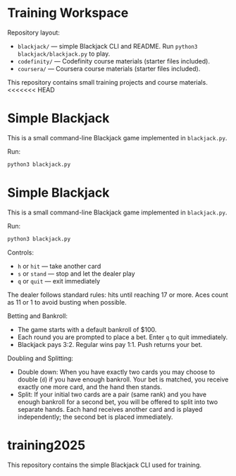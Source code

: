 # Training Workspace

Repository layout:

- `blackjack/` — simple Blackjack CLI and README. Run `python3 blackjack/blackjack.py` to play.
- `codefinity/` — Codefinity course materials (starter files included).
- `coursera/` — Coursera course materials (starter files included).

This repository contains small training projects and course materials.
<<<<<<< HEAD
# Simple Blackjack

This is a small command-line Blackjack game implemented in `blackjack.py`.

Run:

```bash
python3 blackjack.py
```

# Simple Blackjack

This is a small command-line Blackjack game implemented in `blackjack.py`.

Run:

```bash
python3 blackjack.py
```

Controls:

- `h` or `hit` — take another card
- `s` or `stand` — stop and let the dealer play
- `q` or `quit` — exit immediately

The dealer follows standard rules: hits until reaching 17 or more. Aces count as 11 or 1 to avoid busting when possible.

Betting and Bankroll:

- The game starts with a default bankroll of $100.
- Each round you are prompted to place a bet. Enter `q` to quit immediately.
- Blackjack pays 3:2. Regular wins pay 1:1. Push returns your bet.

Doubling and Splitting:

- Double down: When you have exactly two cards you may choose to double (`d`) if you have enough bankroll. Your bet is matched, you receive exactly one more card, and the hand then stands.
- Split: If your initial two cards are a pair (same rank) and you have enough bankroll for a second bet, you will be offered to split into two separate hands. Each hand receives another card and is played independently; the second bet is placed immediately.

# training2025

This repository contains the simple Blackjack CLI used for training.
